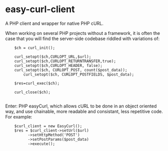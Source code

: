 # easy-curl-client
A PHP client and wrapper for native PHP cURL.

When working on several PHP projects without a framework, it is often the case that you will find the server-side codebase riddled with variations of:

```
    $ch = curl_init();  
 
    curl_setopt($ch,CURLOPT_URL,$url);
    curl_setopt($ch,CURLOPT_RETURNTRANSFER,true);
    curl_setopt($ch,CURLOPT_HEADER, false); 
    curl_setopt($ch, CURLOPT_POST, count($post_data));
        curl_setopt($ch, CURLOPT_POSTFIELDS, $post_data);    
 
    $res=curl_exec($ch);

    curl_close($ch);
    
```

Enter: PHP easyCurl, which allows cURL to be done in an object oriented way, and use chainable, more readable and consistant, less repetitive code. For example:

```
    $curl_client = new EasyCurl();
    $res = $curl_client->setUrl($url)
          ->setHttpMethod('POST')
          ->setPostParams($post_data)
          ->execute();

```
